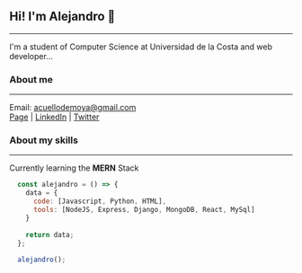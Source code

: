 ## Hi! I'm Alejandro 👋
---
I'm a student of Computer Science at Universidad de la Costa and web developer...
### About me
---
Email: acuellodemoya@gmail.com  
[Page](https://acuellodemoya.github.io/Portafolio/) | [LinkedIn](https://www.linkedin.com/in/alejandro-cuello-de-moya-02404619a) | [Twitter](https://twitter.com/cuellomoya)
### About my skills
---
Currently learning the **MERN** Stack 
```javascript
  const alejandro = () => {
    data = {
      code: [Javascript, Python, HTML],
      tools: [NodeJS, Express, Django, MongoDB, React, MySql]
    }
  
    return data;
  };
  
  alejandro();
```

<!--
**acuellodemoya/acuellodemoya** is a ✨ _special_ ✨ repository because its `README.md` (this file) appears on your GitHub profile.

